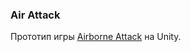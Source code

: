 ### Air Attack
Прототип игры [Airborne Attack](https://play.google.com/store/apps/details?id=com.cassette.airborneattack) на Unity.
